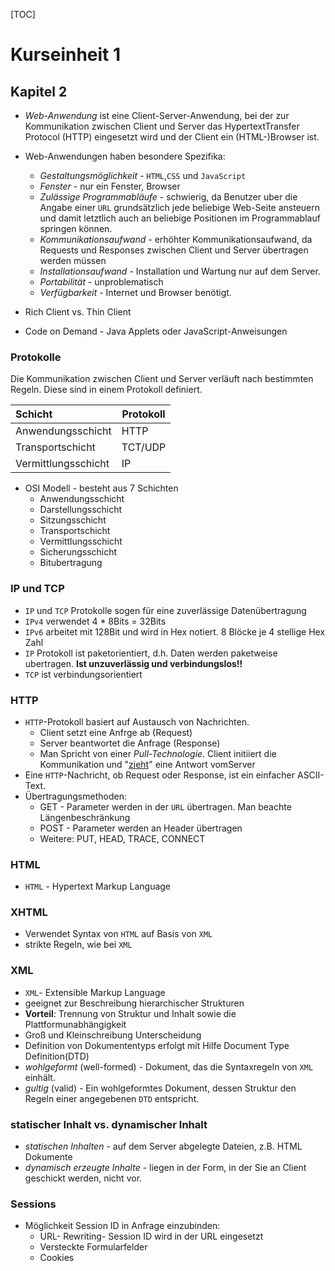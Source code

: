 [TOC]

# Kurseinheit 1

## Kapitel 2

- *Web-Anwendung* ist eine Client-Server-Anwendung, bei der zur Kommunikation zwischen Client und Server das HypertextTransfer Protocol (HTTP) eingesetzt wird und der Client ein (HTML-)Browser ist.
- Web-Anwendungen haben besondere Spezifika:
  - *Gestaltungsmöglichkeit* - `HTML`,`CSS` und `JavaScript`
  - *Fenster* - nur ein Fenster, Browser
  - *Zulässige Programmabläufe* - schwierig, da Benutzer uber die Angabe einer `URL` grundsätzlich jede beliebige Web-Seite ansteuern und damit letztlich auch an beliebige Positionen im Programmablauf springen können.
  - *Kommunikationsaufwand* - erhöhter Kommunikationsaufwand, da Requests und Responses zwischen Client und Server übertragen werden müssen
  - *Installationsaufwand* - Installation und Wartung nur auf dem Server.
  - *Portabilität* - unproblematisch
  - *Verfügbarkeit* - Internet und Browser benötigt.
- Rich Client vs. Thin Client


- Code on Demand - Java Applets oder JavaScript-Anweisungen

### Protokolle

Die Kommunikation zwischen Client und Server verläuft nach bestimmten Regeln. Diese sind in einem Protokoll definiert. 

| Schicht             | Protokoll |
| :------------------ | --------- |
| Anwendungsschicht   | HTTP      |
| Transportschicht    | TCT/UDP   |
| Vermittlungsschicht | IP        |

- OSI Modell - besteht aus 7 Schichten
  - Anwendungsschicht
  - Darstellungsschicht
  - Sitzungsschicht
  - Transportschicht
  - Vermittlungsschicht
  - Sicherungsschicht
  - Bitubertragung 

### IP und TCP

- `IP` und `TCP` Protokolle sogen für eine zuverlässige Datenübertragung
- `IPv4` verwendet 4 * 8Bits = 32Bits
- `IPv6` arbeitet mit 128Bit und wird in Hex notiert. 8 Blöcke je 4 stellige Hex Zahl
- `IP` Protokoll ist paketorientiert, d.h. Daten werden paketweise ubertragen.  **Ist unzuverlässig und verbindungslos!!**
- `TCP` ist verbindungsorientiert

### HTTP

- `HTTP`-Protokoll basiert auf Austausch von Nachrichten.
  - Client setzt eine Anfrge ab (Request)
  - Server beantwortet die Anfrage (Response)
  - Man Spricht von einer *Pull-Technologie*. Client initiiert die Kommunikation und "<u>zieht</u>" eine Antwort vomServer
- Eine `HTTP`-Nachricht, ob Request oder Response, ist ein einfacher ASCII-Text.
- Übertragungsmethoden:
  - GET - Parameter werden in der `URL` übertragen. Man beachte Längenbeschränkung
  - POST - Parameter werden an Header übertragen
  - Weitere: PUT, HEAD, TRACE, CONNECT

### HTML

- `HTML` - Hypertext Markup Language

### XHTML

- Verwendet Syntax von `HTML` auf Basis von `XML`
- strikte Regeln, wie bei `XML`

### XML

- `XML`- Extensible Markup Language
- geeignet zur Beschreibung hierarchischer Strukturen
- **Vorteil**: Trennung von Struktur und Inhalt sowie die Plattformunabhängigkeit
- Groß und Kleinschreibung Unterscheidung 
- Definition von Dokumententyps erfolgt mit Hilfe Document Type Definition(DTD)
- *wohlgeformt* (well-formed) - Dokument, das die Syntaxregeln von `XML` einhält.
- *gultig* (valid) - Ein wohlgeformtes Dokument, dessen Struktur den Regeln einer angegebenen `DTD` entspricht.

### statischer Inhalt vs. dynamischer Inhalt

- *statischen Inhalten* - auf dem Server abgelegte Dateien, z.B. HTML Dokumente
- *dynamisch erzeugte Inhalte* - liegen in der Form, in der Sie an Client geschickt werden, nicht vor.

### Sessions

- Möglichkeit Session ID in Anfrage einzubinden:
  - URL- Rewriting- Session ID wird in der URL eingesetzt
  - Versteckte Formularfelder
  - Cookies